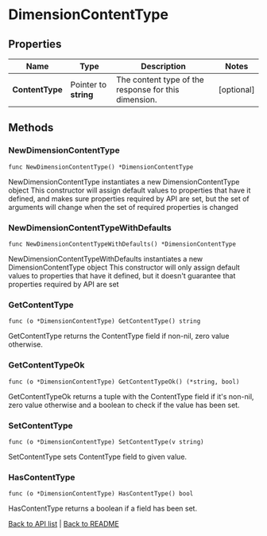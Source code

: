 # DimensionContentType

## Properties

Name | Type | Description | Notes
------------ | ------------- | ------------- | -------------
**ContentType** | Pointer to **string** | The content type of the response for this dimension. | [optional] 

## Methods

### NewDimensionContentType

`func NewDimensionContentType() *DimensionContentType`

NewDimensionContentType instantiates a new DimensionContentType object
This constructor will assign default values to properties that have it defined,
and makes sure properties required by API are set, but the set of arguments
will change when the set of required properties is changed

### NewDimensionContentTypeWithDefaults

`func NewDimensionContentTypeWithDefaults() *DimensionContentType`

NewDimensionContentTypeWithDefaults instantiates a new DimensionContentType object
This constructor will only assign default values to properties that have it defined,
but it doesn't guarantee that properties required by API are set

### GetContentType

`func (o *DimensionContentType) GetContentType() string`

GetContentType returns the ContentType field if non-nil, zero value otherwise.

### GetContentTypeOk

`func (o *DimensionContentType) GetContentTypeOk() (*string, bool)`

GetContentTypeOk returns a tuple with the ContentType field if it's non-nil, zero value otherwise
and a boolean to check if the value has been set.

### SetContentType

`func (o *DimensionContentType) SetContentType(v string)`

SetContentType sets ContentType field to given value.

### HasContentType

`func (o *DimensionContentType) HasContentType() bool`

HasContentType returns a boolean if a field has been set.


[Back to API list](../README.md#documentation-for-api-endpoints) | [Back to README](../README.md)
